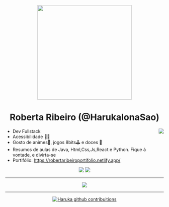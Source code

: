 <div align="center">
<img height="300em"  src="https://i.imgur.com/nQeDtvl.png" >
</div>

<h1 align="center">  Roberta Ribeiro (@HarukaIonaSao)</h1>

<img align="right" src="https://i.imgur.com/Qe5XrJM.gif](https://imgur.com/DirCrSz)">

 - Dev Fullstack 
 - Acessibilidade 🤟🏿 
 - Gosto de animes🎎, jogos 8bits🕹 e doces 🍰
 - Resumos de aulas de Java, Html,Css,Js,React e Python. Fique à vontade, e divirta-se
 - Portifólio: https://robertaribeiroportifolio.netlify.app/
 
<div align="center">
<a href = "mailto:robertaribeiro004@gmail.com"><img src="https://img.shields.io/badge/-Gmail-%23333?style=for-the-badge&logo=gmail&logoColor=cornflowerblue" target="_blank"></a>
  <a href="https://www.linkedin.com/in/roberta-ribeiro-b5521a4b/" target="_blank"><img src="https://img.shields.io/badge/-LinkedIn-%230077B5?style=for-the-badge&logo=linkedin&logoColor=navyblue" target="_blank"></a> 
  </div>
  
<hr>    
 <div align="center">
  <a href="https://skillicons.dev">
    <img src="https://skillicons.dev/icons?i=tailwind,react,vue,selenium,aws,mongodb,nodejs,mysql,java,maven" />
  </a>
</div>
<hr>

 <div>
 <a href="https://github.com/HarukaIonaSao"> 

 <div align="center">
  <img src="https://streak-stats.demolab.com/?user=HarukaIona\Sao&theme=sunset-gradient&border=fff&dates=FFF" alt="Haruka github contribuitions" />
 
 </div>





 









